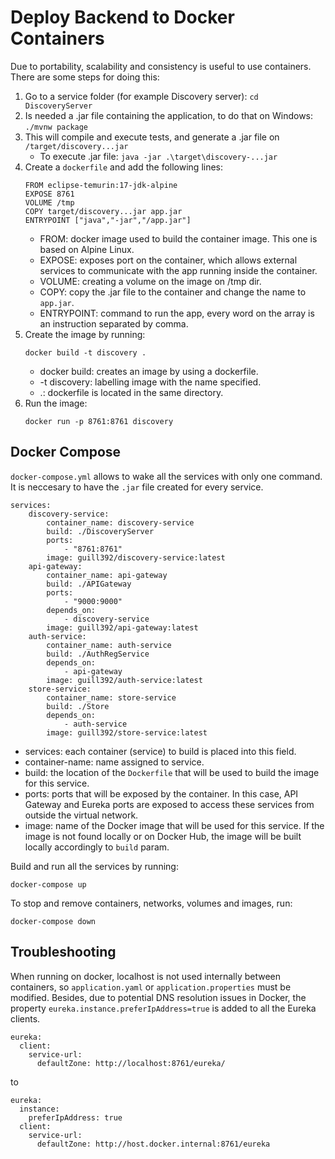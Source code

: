 # Deploy Backend to Docker Containers

Due to portability, scalability and consistency is useful to use containers. There are some steps for doing this:

1. Go to a service folder (for example Discovery server): 
    ```cd DiscoveryServer```
2. Is needed a .jar file containing the application, to do that on Windows: 
    ```./mvnw package``` 
3. This will compile and execute tests, and generate a .jar file on `/target/discovery...jar`
    - To execute .jar file:
        ```java -jar .\target\discovery-...jar```
4. Create a `dockerfile` and add the following lines:
    ```
    FROM eclipse-temurin:17-jdk-alpine
    EXPOSE 8761
    VOLUME /tmp
    COPY target/discovery...jar app.jar
    ENTRYPOINT ["java","-jar","/app.jar"]
    ```
    - FROM: docker image used to build the container image. This one is based on Alpine Linux.
    - EXPOSE: exposes port on the container, which allows external services to communicate with the app running inside the container.
    - VOLUME: creating a volume on the image on /tmp dir.
    - COPY: copy the .jar file to the container and change the name to `app.jar`.
    - ENTRYPOINT: command to run the app, every word on the array is an instruction separated by comma.
5. Create the image by running:
    ```
    docker build -t discovery .
    ```
    - docker build: creates an image by using a dockerfile.
    - -t discovery: labelling image with the name specified.
    - .: dockerfile is located in the same directory.
6. Run the image:
    ```
    docker run -p 8761:8761 discovery
    ```
## Docker Compose
`docker-compose.yml` allows to wake all the services with only one command. It is neccesary to have the `.jar` file created for every service. 
```
services:
    discovery-service:
        container_name: discovery-service
        build: ./DiscoveryServer
        ports:
            - "8761:8761"
        image: guill392/discovery-service:latest
    api-gateway:
        container_name: api-gateway
        build: ./APIGateway
        ports:
            - "9000:9000"
        depends_on:
            - discovery-service
        image: guill392/api-gateway:latest
    auth-service:
        container_name: auth-service
        build: ./AuthRegService
        depends_on:
            - api-gateway
        image: guill392/auth-service:latest
    store-service:
        container_name: store-service
        build: ./Store
        depends_on:
            - auth-service
        image: guill392/store-service:latest
```
- services: each container (service) to build is placed into this field.
- container-name: name assigned to service.
- build: the location of the `Dockerfile` that will be used to build the image for this service.
- ports: ports that will be exposed by the container. In this case, API Gateway and Eureka ports are exposed to access these services from outside the virtual network.
- image:  name of the Docker image that will be used for this service. If the image is not found locally or on Docker Hub, the image will be built locally accordingly to `build` param.

Build and run all the services by running:
```
docker-compose up
```
To stop and remove containers, networks, volumes and images, run:
```
docker-compose down
```
## Troubleshooting
When running on docker, localhost is not used internally between containers, so `application.yaml` or `application.properties` must be modified. Besides, due to potential DNS resolution issues in Docker, the property `eureka.instance.preferIpAddress=true` is added to all the Eureka clients.

```
eureka:
  client:
    service-url:
      defaultZone: http://localhost:8761/eureka/
```
to
```
eureka:
  instance:
    preferIpAddress: true
  client:
    service-url:
      defaultZone: http://host.docker.internal:8761/eureka
```